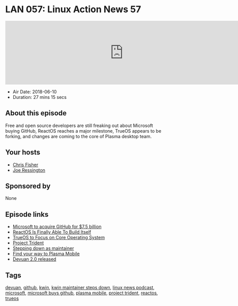 # LAN 057: Linux Action News 57

<iframe src="https://player.fireside.fm/v2/DAcK9LdX+Fol4a1Co?theme=dark" width="740" height="200" frameborder="0" scrolling="no"></iframe>

* Air Date: 2018-06-10
* Duration: 27 mins 15 secs

## About this episode

Free and open source developers are still freaking out about Microsoft buying GitHub, ReactOS reaches a major milestone, TrueOS appears to be forking, and changes are coming to the core of Plasma desktop team.

## Your hosts
* [Chris Fisher](https://linuxactionnews.com/hosts/chris)
* [Joe Ressington](https://linuxactionnews.com/hosts/joe)

## Sponsored by

None



## Episode links

  * [Microsoft to acquire GitHub for $7.5 billion](https://news.microsoft.com/2018/06/04/microsoft-to-acquire-github-for-7-5-billion/ "Microsoft to acquire GitHub for $7.5 billion")
  * [ReactOS Is Finally Able To Build Itself](https://www.phoronix.com/scan.php?page=news_item&px=ReactOS-Full-Self-Hosting "ReactOS Is Finally Able To Build Itself")
  * [TrueOS to Focus on Core Operating System](https://www.trueos.org/blog/trueosdownstream/ "TrueOS to Focus on Core Operating System")
  * [Project Trident](http://www.project-trident.org/ "Project Trident")
  * [Stepping down as maintainer](https://mail.kde.org/pipermail/plasma-devel/2018-June/086117.html "Stepping down as maintainer")
  * [Find your way to Plasma Mobile](https://blog.bshah.in/2018/06/06/find-your-way-to-plasma-mobile/ "Find your way to Plasma Mobile")
  * [Devuan 2.0 released](https://devuan.org/os/debian-fork/ascii-stable-announce-060818 "Devuan 2.0 released")



## Tags

[devuan](https://linuxactionnews.com/tags/devuan), [github](https://linuxactionnews.com/tags/github), [kwin](https://linuxactionnews.com/tags/kwin), [kwin maintainer steps down](https://linuxactionnews.com/tags/kwin%20maintainer%20steps%20down), [linux news podcast](https://linuxactionnews.com/tags/linux%20news%20podcast), [microsoft](https://linuxactionnews.com/tags/microsoft), [microsoft buys github](https://linuxactionnews.com/tags/microsoft%20buys%20github), [plasma mobile](https://linuxactionnews.com/tags/plasma%20mobile), [project trident](https://linuxactionnews.com/tags/project%20trident), [reactos](https://linuxactionnews.com/tags/reactos), [trueos](https://linuxactionnews.com/tags/trueos)